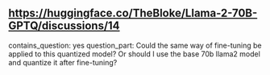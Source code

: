 ## https://huggingface.co/TheBloke/Llama-2-70B-GPTQ/discussions/14

contains_question: yes
question_part: Could the same way of fine-tuning be applied to this quantized model? Or should I use the base 70b llama2 model and quantize it after fine-tuning?